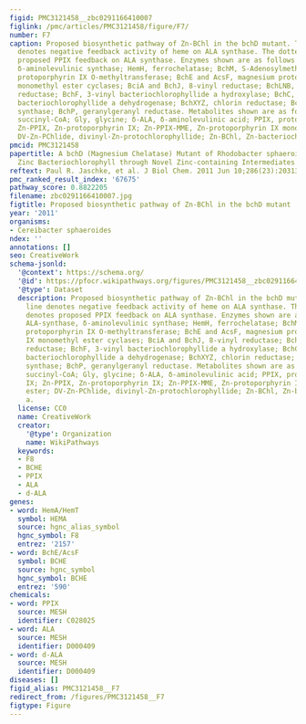 ```yaml
---
figid: PMC3121458__zbc0291166410007
figlink: /pmc/articles/PMC3121458/figure/F7/
number: F7
caption: Proposed biosynthetic pathway of Zn-BChl in the bchD mutant. The solid line
  denotes negative feedback activity of heme on ALA synthase. The dotted line denotes
  proposed PPIX feedback on ALA synthase. Enzymes shown are as follows. ALA-synthase,
  δ-aminolevulinic synthase; HemH, ferrochelatase; BchM, S-Adenosylmethionine:magnesium
  protoporphyrin IX O-methyltransferase; BchE and AcsF, magnesium protoporphyrin IX
  monomethyl ester cyclases; BciA and BchJ, 8-vinyl reductase; BchLNB, protochlorophyllide
  reductase; BchF, 3-vinyl bacteriochlorophyllide a hydroxylase; BchC, 3-hydroxyethyl
  bacteriochlorophyllide a dehydrogenase; BchXYZ, chlorin reductase; BchG, bacteriochlorophyll
  synthase; BchP, geranylgeranyl reductase. Metabolites shown are as follows. Succ-CoA,
  succinyl-CoA; Gly, glycine; δ-ALA, δ-aminolevulinic acid; PPIX, protoporphyrin IX;
  Zn-PPIX, Zn-protoporphyrin IX; Zn-PPIX-MME, Zn-protoporphyrin IX monomethyl ester;
  DV-Zn-PChlide, divinyl-Zn-protochlorophyllide; Zn-BChl, Zn-bacteriochlorophyll a.
pmcid: PMC3121458
papertitle: A bchD (Magnesium Chelatase) Mutant of Rhodobacter sphaeroides Synthesizes
  Zinc Bacteriochlorophyll through Novel Zinc-containing Intermediates.
reftext: Paul R. Jaschke, et al. J Biol Chem. 2011 Jun 10;286(23):20313-20322.
pmc_ranked_result_index: '67675'
pathway_score: 0.8822205
filename: zbc0291166410007.jpg
figtitle: Proposed biosynthetic pathway of Zn-BChl in the bchD mutant
year: '2011'
organisms:
- Cereibacter sphaeroides
ndex: ''
annotations: []
seo: CreativeWork
schema-jsonld:
  '@context': https://schema.org/
  '@id': https://pfocr.wikipathways.org/figures/PMC3121458__zbc0291166410007.html
  '@type': Dataset
  description: Proposed biosynthetic pathway of Zn-BChl in the bchD mutant. The solid
    line denotes negative feedback activity of heme on ALA synthase. The dotted line
    denotes proposed PPIX feedback on ALA synthase. Enzymes shown are as follows.
    ALA-synthase, δ-aminolevulinic synthase; HemH, ferrochelatase; BchM, S-Adenosylmethionine:magnesium
    protoporphyrin IX O-methyltransferase; BchE and AcsF, magnesium protoporphyrin
    IX monomethyl ester cyclases; BciA and BchJ, 8-vinyl reductase; BchLNB, protochlorophyllide
    reductase; BchF, 3-vinyl bacteriochlorophyllide a hydroxylase; BchC, 3-hydroxyethyl
    bacteriochlorophyllide a dehydrogenase; BchXYZ, chlorin reductase; BchG, bacteriochlorophyll
    synthase; BchP, geranylgeranyl reductase. Metabolites shown are as follows. Succ-CoA,
    succinyl-CoA; Gly, glycine; δ-ALA, δ-aminolevulinic acid; PPIX, protoporphyrin
    IX; Zn-PPIX, Zn-protoporphyrin IX; Zn-PPIX-MME, Zn-protoporphyrin IX monomethyl
    ester; DV-Zn-PChlide, divinyl-Zn-protochlorophyllide; Zn-BChl, Zn-bacteriochlorophyll
    a.
  license: CC0
  name: CreativeWork
  creator:
    '@type': Organization
    name: WikiPathways
  keywords:
  - F8
  - BCHE
  - PPIX
  - ALA
  - d-ALA
genes:
- word: HemA/HemT
  symbol: HEMA
  source: hgnc_alias_symbol
  hgnc_symbol: F8
  entrez: '2157'
- word: BchE/AcsF
  symbol: BCHE
  source: hgnc_symbol
  hgnc_symbol: BCHE
  entrez: '590'
chemicals:
- word: PPIX
  source: MESH
  identifier: C028025
- word: ALA
  source: MESH
  identifier: D000409
- word: d-ALA
  source: MESH
  identifier: D000409
diseases: []
figid_alias: PMC3121458__F7
redirect_from: /figures/PMC3121458__F7
figtype: Figure
---
```

